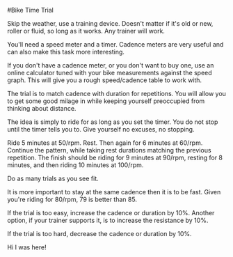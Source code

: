 #Bike Time Trial

Skip the weather, use a training device. Doesn't matter if it's old or new, roller or fluid, so long as it works. Any trainer will work.

You'll need a speed meter and a timer. Cadence meters are very useful and can also make this task more interesting. 

If you don't have a cadence meter, or you don't want to buy one, use an online calculator tuned with your bike measurements against the speed graph. This will give you a rough speed/cadence table to work with.

The trial is to match cadence with duration for repetitions. You will allow you to get some good milage in while keeping yourself preoccupied from thinking about distance.

The idea is simply to ride for as long as you set the timer.  You do not stop until the timer tells you to. Give yourself no excuses, no stopping. 

Ride 5 minutes at 50/rpm. Rest. Then again for 6 minutes at 60/rpm. Continue the pattern, while taking rest durations matching the previous repetition. The finish should be riding for 9 minutes at 90/rpm, resting for 8 minutes, and then riding 10 minutes at 100/rpm.

Do as many trials as you see fit.

It is more important to stay at the same cadence then it is to be fast. Given you're riding for 80/rpm, 79 is better than 85.

If the trial is too easy, increase the cadence or duration by 10%. Another option, if your trainer supports it, is to increase the resistance by 10%.

If the trial is too hard, decrease the cadence or duration by 10%. 

Hi I was here!